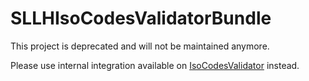 # SLLHIsoCodesValidatorBundle

This project is deprecated and will not be maintained anymore.

Please use internal integration available on [IsoCodesValidator](https://github.com/Soullivaneuh/IsoCodesValidator) instead.
